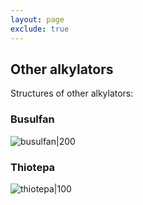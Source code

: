 ```yaml
---
layout: page
exclude: true
---
```

## Other alkylators

Structures of other alkylators:

### Busulfan
![busulfan|200](https://upload.wikimedia.org/wikipedia/commons/thumb/7/75/Busulfan.svg/1280px-Busulfan.svg.png)

### Thiotepa
![thiotepa|100](https://upload.wikimedia.org/wikipedia/commons/thumb/c/ca/ThioTEPA.svg/800px-ThioTEPA.svg.png)
